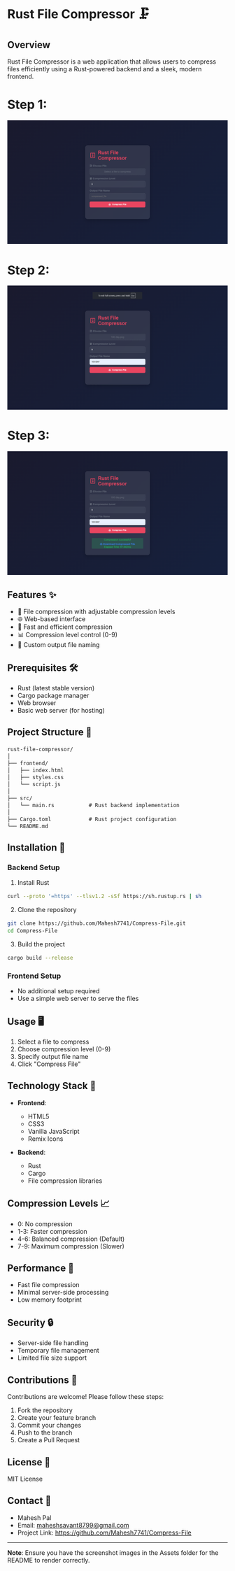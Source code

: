 # Rust File Compressor 🗜️

## Overview
Rust File Compressor is a web application that allows users to compress files efficiently using a Rust-powered backend and a sleek, modern frontend.

# Step 1:
![Rust File Compressor UI 1](Assets/Screenshot%202024-11-26%20194419.png)

# Step 2:
![Rust File Compressor UI 2](Assets/Screenshot%202024-11-26%20194339.png)

# Step 3:
![Rust File Compressor UI 3](Assets/Screenshot%202024-11-26%20194356.png)

## Features ✨
- 📁 File compression with adjustable compression levels
- 🌐 Web-based interface
- 🚀 Fast and efficient compression
- 📊 Compression level control (0-9)
- 💾 Custom output file naming

## Prerequisites 🛠️
- Rust (latest stable version)
- Cargo package manager
- Web browser
- Basic web server (for hosting)

## Project Structure 📂
```
rust-file-compressor/
│
├── frontend/
│   ├── index.html
│   ├── styles.css
│   └── script.js
│
├── src/
│   └── main.rs           # Rust backend implementation
│
├── Cargo.toml            # Rust project configuration
└── README.md
```

## Installation 🔧

### Backend Setup
1. Install Rust
```bash
curl --proto '=https' --tlsv1.2 -sSf https://sh.rustup.rs | sh
```

2. Clone the repository
```bash
git clone https://github.com/Mahesh7741/Compress-File.git
cd Compress-File
```

3. Build the project
```bash
cargo build --release
```

### Frontend Setup
- No additional setup required
- Use a simple web server to serve the files

## Usage 🖥️
1. Select a file to compress
2. Choose compression level (0-9)
3. Specify output file name
4. Click "Compress File"

## Technology Stack 🔬
- **Frontend**: 
  - HTML5
  - CSS3
  - Vanilla JavaScript
  - Remix Icons

- **Backend**:
  - Rust
  - Cargo
  - File compression libraries

## Compression Levels 📈
- 0: No compression
- 1-3: Faster compression
- 4-6: Balanced compression (Default)
- 7-9: Maximum compression (Slower)

## Performance 🚀
- Fast file compression
- Minimal server-side processing
- Low memory footprint

## Security 🔒
- Server-side file handling
- Temporary file management
- Limited file size support

## Contributions 🤝
Contributions are welcome! Please follow these steps:
1. Fork the repository
2. Create your feature branch
3. Commit your changes
4. Push to the branch
5. Create a Pull Request

## License 📄
MIT License

## Contact 📧
- Mahesh Pal
- Email: maheshsavant8799@gmail.com
- Project Link: https://github.com/Mahesh7741/Compress-File

---

**Note**: Ensure you have the screenshot images in the Assets folder for the README to render correctly.